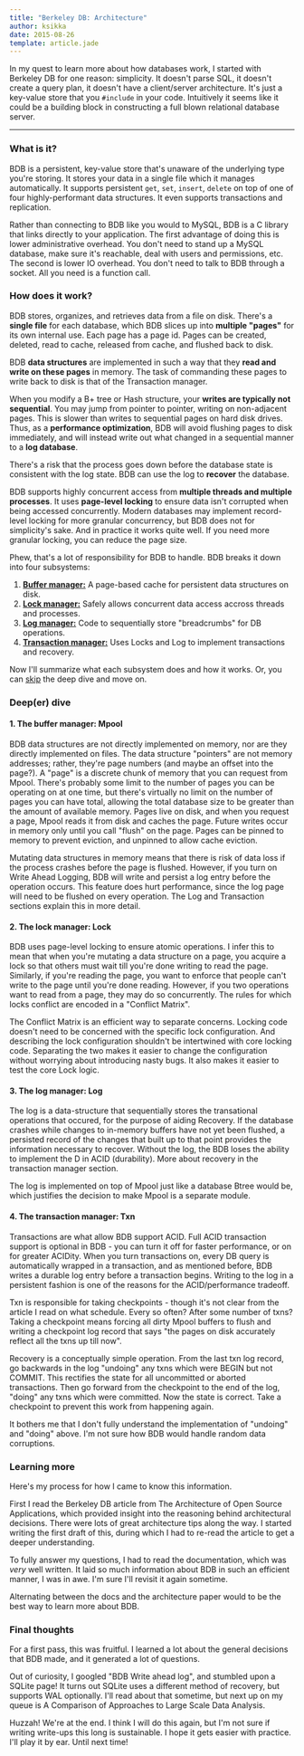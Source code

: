 ```yaml
---
title: "Berkeley DB: Architecture"
author: ksikka
date: 2015-08-26
template: article.jade
---
```


In my quest to learn more about how databases work,
I started with Berkeley DB for one reason: simplicity.
It doesn't parse SQL, it doesn't create a query plan, it doesn't have a client/server architecture.
It's just a key-value store that you `#include` in your code.
Intuitively it seems like it could be a building block
in constructing a full blown relational database server.

---

### What is it?

BDB is a persistent, key-value store that's unaware of the underlying type you're storing.
It stores your data in a single file which it manages automatically.
It supports persistent `get`, `set`, `insert`, `delete`
on top of one of four highly-performant data structures.
It even supports transactions and replication.

Rather than connecting to BDB like you would to MySQL,
BDB is a C library that links directly to your application.
The first advantage of doing this is lower administrative overhead.
You don't need to stand up a MySQL database, make sure it's reachable,
deal with users and permissions, etc.
The second is lower IO overhead. You don't need to talk
to BDB through a socket. All you need is a function call.

### How does it work?

BDB stores, organizes, and retrieves data from a file on disk.
There's a **single file** for each database, which BDB
slices up into **multiple "pages"** for its own internal use.
Each page has a page id. Pages can be created, deleted,
read to cache, released from cache, and flushed back to disk.

BDB **data structures** are implemented in such a way that
they **read and write on these pages** in memory. The
task of commanding these pages to write back to disk is
that of the Transaction manager.

When you modify a B+ tree or Hash structure,
your **writes are typically not sequential**. You
may jump from pointer to pointer, writing on non-adjacent pages.
This is slower than writes to sequential pages on
hard disk drives. Thus, as a **performance optimization**,
BDB will avoid flushing pages to disk immediately,
and will instead write out what changed in a sequential manner to
a **log database**.

There's a risk that the process goes down before the
database state is consistent with the log state.
BDB can use the log to **recover** the database.

BDB supports highly concurrent access from **multiple threads
and multiple processes**. It uses **page-level locking**
to ensure data isn't corrupted when being accessed concurrently.
Modern databases may implement record-level locking
for more granular concurrency, but BDB does not for simplicity's sake.
And in practice it works quite well. If you need more granular locking,
you can reduce the page size.

Phew, that's a lot of responsibility for BDB to handle.
BDB breaks it down into four subsystems:

1. **[Buffer manager:](#1-the-buffer-manager-mpool)** A page-based cache for persistent data structures on disk.
2. **[Lock manager:](#2-the-lock-manager-lock)** Safely allows concurrent data access accross threads and processes.
3. **[Log manager:](#3-the-log-manager-log)** Code to sequentially store "breadcrumbs" for DB operations.
4. **[Transaction manager:](#4-the-transaction-manager-txn)** Uses Locks and Log to implement transactions and recovery.

Now I'll summarize what each subsystem does and how it works.
Or, you can [skip](#learning-more) the deep dive and move on.

### Deep(er) dive

#### 1. The buffer manager: Mpool

BDB data structures are not directly implemented on memory,
nor are they directly implemented on files. The data structure "pointers"
are not memory addresses; rather, they're page numbers (and maybe an offset into the page?).
A "page" is a discrete chunk of memory that you can request from Mpool.
There's probably some limit to the number of pages you can be operating on at one time,
but there's virtually no limit on the number of pages you can have total,
allowing the total database size to be greater than the amount of available memory.
Pages live on disk, and when you request a page, Mpool reads it from disk
and caches the page. Future writes occur in memory only until you call "flush" on the page.
Pages can be pinned to memory to prevent eviction, and unpinned to allow cache eviction.

Mutating data structures in memory means that there is risk of data loss
if the process crashes before the page is flushed.
However, if you turn on Write Ahead Logging, BDB will write and persist
a log entry before the operation occurs.
This feature does hurt performance, since the log page will need to be flushed on every operation.
The Log and Transaction sections explain this in more detail.

#### 2. The lock manager: Lock

BDB uses page-level locking to ensure atomic operations. I infer this to mean
that when you're mutating a data structure on a page, you acquire a lock so that
others must wait till you're done writing to read the page. Similarly, if you're reading
the page, you want to enforce that people can't write to the page until you're done reading.
However, if you two operations want to read from a page, they may do so concurrently.
The rules for which locks conflict are encoded in a "Conflict Matrix".

The Conflict Matrix is an efficient way to separate concerns.
Locking code doesn't need to be concerned with the specific lock configuration.
And describing the lock configuration shouldn't be intertwined with core locking code.
Separating the two makes it easier to change the configuration without worrying
about introducing nasty bugs. It also makes it easier to test the core Lock logic.

#### 3. The log manager: Log

The log is a data-structure that sequentially stores the transational operations
that occured, for the purpose of aiding Recovery. If the database crashes
while changes to in-memory buffers have not yet been flushed,
a persisted record of the changes that built up to that point
provides the information necessary to recover. Without the log,
the BDB loses the ability to implement the D in ACID (durability).
More about recovery in the transaction manager section.

The log is implemented on top of Mpool just like a database Btree would be,
which justifies the decision to make Mpool is a separate module.

#### 4. The transaction manager: Txn

Transactions are what allow BDB support ACID. Full ACID transaction
support is optional in BDB - you can turn it off for faster performance,
or on for greater ACIDity. When you turn transactions on, every DB query
is automatically wrapped in a transaction, and as mentioned before,
BDB writes a durable log entry before a transaction begins.
Writing to the log in a persistent fashion is one of the reasons
for the ACID/performance tradeoff.

Txn is responsible for taking checkpoints - though it's not clear
from the article I read on what schedule. Every so often? After some number
of txns? Taking a checkpoint means forcing all dirty Mpool buffers
to flush and writing a checkpoint log record that says
"the pages on disk accurately reflect all the txns up till now".

Recovery is a conceptually simple operation. From the last txn log record,
go backwards in the log "undoing" any txns which were BEGIN but not COMMIT.
This rectifies the state for all uncommitted or aborted transactions.
Then go forward from the checkpoint to the end of the log, "doing" any txns
which were committed. Now the state is correct. Take a checkpoint
to prevent this work from happening again.

It bothers me that I don't fully understand the implementation of "undoing"
and "doing" above. I'm not sure how BDB would handle random data corruptions.

### Learning more

Here's my process for how I came to know this information.

First I read the Berkeley DB article from The Architecture of Open Source Applications,
which provided insight into the reasoning behind architectural decisions.
There were lots of great architecture tips along the way. I started writing
the first draft of this, during which I had to re-read
the article to get a deeper understanding.

To fully answer my questions, I had to read the documentation,
which was *very* well written. It laid so much information
about BDB in such an efficient manner, I was in awe.
I'm sure I'll revisit it again sometime.

Alternating between the docs and the architecture paper
would to be the best way to learn more about BDB.

### Final thoughts

For a first pass, this was fruitful. I learned a lot about the general
decisions that BDB made, and it generated a lot of questions.

Out of curiosity, I googled "BDB Write ahead log", and stumbled upon
a SQLite page! It turns out SQLite uses a different method of
recovery, but supports WAL optionally. I'll read about that sometime,
but next up on my queue is A Comparison of Approaches to Large Scale Data Analysis.

Huzzah! We're at the end. I think I will do this again, but
I'm not sure if writing write-ups this long is sustainable.
I hope it gets easier with practice. I'll play it by ear. Until next time!
